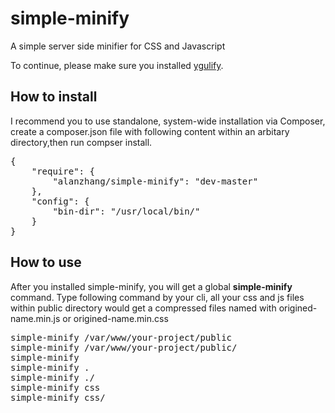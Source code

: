 simple-minify
=============

A simple server side minifier for CSS and Javascript

<p>
   To continue, please make sure you installed <a href="https://github.com/yui/yuglify">ygulify</a>.
</p>

<h2>How to install</h2>
<p>
    I recommend you to use standalone, system-wide installation via Composer, create a composer.json file with following content within an arbitary directory,then run compser install.
</p>
<pre>
{
    "require": {
        "alanzhang/simple-minify": "dev-master"
    },
    "config": {
        "bin-dir": "/usr/local/bin/"
    }
}
</pre>

<h2>
    How to use
</h2>
<p>
    After you installed simple-minify, you will get a global <strong>simple-minify</strong> command.
    Type following command by your cli, all your css and js files within public directory would get a compressed files named with origined-name.min.js or origined-name.min.css
</p>
<pre>
simple-minify /var/www/your-project/public
simple-minify /var/www/your-project/public/ 
simple-minify 
simple-minify .
simple-minify ./
simple-minify css
simple-minify css/
</pre>